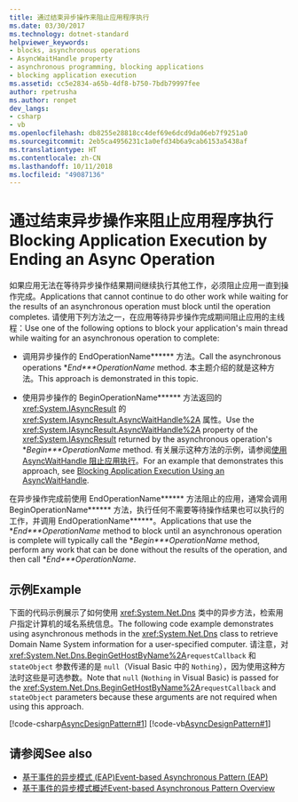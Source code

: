 ```yaml
---
title: 通过结束异步操作来阻止应用程序执行
ms.date: 03/30/2017
ms.technology: dotnet-standard
helpviewer_keywords:
- blocks, asynchronous operations
- AsyncWaitHandle property
- asynchronous programming, blocking applications
- blocking application execution
ms.assetid: cc5e2834-a65b-4df8-b750-7bdb79997fee
author: rpetrusha
ms.author: ronpet
dev_langs:
- csharp
- vb
ms.openlocfilehash: db8255e28818cc4def69e6dcd9da06eb7f9251a0
ms.sourcegitcommit: 2eb5ca4956231c1a0efd34b6a9cab6153a5438af
ms.translationtype: HT
ms.contentlocale: zh-CN
ms.lasthandoff: 10/11/2018
ms.locfileid: "49087136"
---
```

# <a name="blocking-application-execution-by-ending-an-async-operation"></a><span data-ttu-id="2e322-102">通过结束异步操作来阻止应用程序执行</span><span class="sxs-lookup"><span data-stu-id="2e322-102">Blocking Application Execution by Ending an Async Operation</span></span>
<span data-ttu-id="2e322-103">如果应用无法在等待异步操作结果期间继续执行其他工作，必须阻止应用一直到操作完成。</span><span class="sxs-lookup"><span data-stu-id="2e322-103">Applications that cannot continue to do other work while waiting for the results of an asynchronous operation must block until the operation completes.</span></span> <span data-ttu-id="2e322-104">请使用下列方法之一，在应用等待异步操作完成期间阻止应用的主线程：</span><span class="sxs-lookup"><span data-stu-id="2e322-104">Use one of the following options to block your application's main thread while waiting for an asynchronous operation to complete:</span></span>  
  
-   <span data-ttu-id="2e322-105">调用异步操作的 EndOperationName\*\*\*\*\*\* 方法。</span><span class="sxs-lookup"><span data-stu-id="2e322-105">Call the asynchronous operations \**End\*\*\*OperationName* method.</span></span> <span data-ttu-id="2e322-106">本主题介绍的就是这种方法。</span><span class="sxs-lookup"><span data-stu-id="2e322-106">This approach is demonstrated in this topic.</span></span>  
  
-   <span data-ttu-id="2e322-107">使用异步操作的 BeginOperationName\*\*\*\*\*\* 方法返回的 <xref:System.IAsyncResult> 的 <xref:System.IAsyncResult.AsyncWaitHandle%2A> 属性。</span><span class="sxs-lookup"><span data-stu-id="2e322-107">Use the <xref:System.IAsyncResult.AsyncWaitHandle%2A> property of the <xref:System.IAsyncResult> returned by the asynchronous operation's \**Begin\*\*\*OperationName* method.</span></span> <span data-ttu-id="2e322-108">有关展示这种方法的示例，请参阅[使用 AsyncWaitHandle 阻止应用执行](../../../docs/standard/asynchronous-programming-patterns/blocking-application-execution-using-an-asyncwaithandle.md)。</span><span class="sxs-lookup"><span data-stu-id="2e322-108">For an example that demonstrates this approach, see [Blocking Application Execution Using an AsyncWaitHandle](../../../docs/standard/asynchronous-programming-patterns/blocking-application-execution-using-an-asyncwaithandle.md).</span></span>  
  
 <span data-ttu-id="2e322-109">在异步操作完成前使用 EndOperationName\*\*\*\*\*\* 方法阻止的应用，通常会调用 BeginOperationName\*\*\*\*\*\* 方法，执行任何不需要等待操作结果也可以执行的工作，并调用 EndOperationName\*\*\*\*\*\*。</span><span class="sxs-lookup"><span data-stu-id="2e322-109">Applications that use the \**End\*\*\*OperationName* method to block until an asynchronous operation is complete will typically call the \**Begin\*\*\*OperationName* method, perform any work that can be done without the results of the operation, and then call \**End\*\*\*OperationName*.</span></span>  
  
## <a name="example"></a><span data-ttu-id="2e322-110">示例</span><span class="sxs-lookup"><span data-stu-id="2e322-110">Example</span></span>  
 <span data-ttu-id="2e322-111">下面的代码示例展示了如何使用 <xref:System.Net.Dns> 类中的异步方法，检索用户指定计算机的域名系统信息。</span><span class="sxs-lookup"><span data-stu-id="2e322-111">The following code example demonstrates using asynchronous methods in the <xref:System.Net.Dns> class to retrieve Domain Name System information for a user-specified computer.</span></span> <span data-ttu-id="2e322-112">请注意，对 <xref:System.Net.Dns.BeginGetHostByName%2A>`requestCallback` 和 `stateObject` 参数传递的是 `null`（Visual Basic 中的 `Nothing`），因为使用这种方法时这些是可选参数。</span><span class="sxs-lookup"><span data-stu-id="2e322-112">Note that `null` (`Nothing` in Visual Basic) is passed for the <xref:System.Net.Dns.BeginGetHostByName%2A>`requestCallback` and `stateObject` parameters because these arguments are not required when using this approach.</span></span>  
  
 [!code-csharp[AsyncDesignPattern#1](../../../samples/snippets/csharp/VS_Snippets_CLR/AsyncDesignPattern/CS/Async_EndBlock.cs#1)]
 [!code-vb[AsyncDesignPattern#1](../../../samples/snippets/visualbasic/VS_Snippets_CLR/AsyncDesignPattern/VB/Async_EndBlock.vb#1)]  
  
## <a name="see-also"></a><span data-ttu-id="2e322-113">请参阅</span><span class="sxs-lookup"><span data-stu-id="2e322-113">See also</span></span>

- [<span data-ttu-id="2e322-114">基于事件的异步模式 (EAP)</span><span class="sxs-lookup"><span data-stu-id="2e322-114">Event-based Asynchronous Pattern (EAP)</span></span>](../../../docs/standard/asynchronous-programming-patterns/event-based-asynchronous-pattern-eap.md)  
- [<span data-ttu-id="2e322-115">基于事件的异步模式概述</span><span class="sxs-lookup"><span data-stu-id="2e322-115">Event-based Asynchronous Pattern Overview</span></span>](../../../docs/standard/asynchronous-programming-patterns/event-based-asynchronous-pattern-overview.md)

